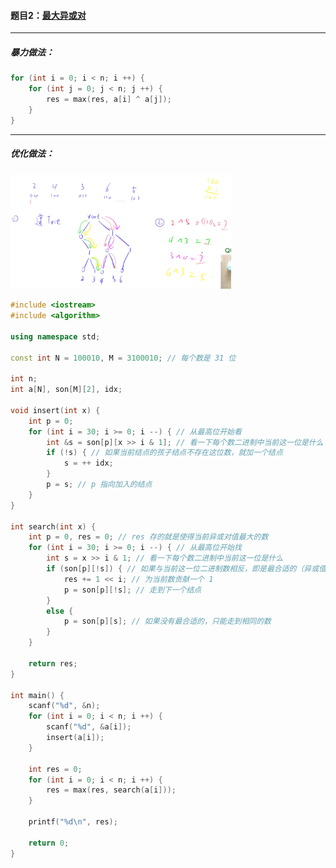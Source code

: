 #### 题目2：<a href="https://www.acwing.com/problem/content/145/">最大异或对</a>

--------------

##### 暴力做法： 

```c++
for (int i = 0; i < n; i ++) {
    for (int j = 0; j < n; j ++) {
        res = max(res, a[i] ^ a[j]);
    }
}
```

-------

##### 优化做法：

<img src="https://raw.githubusercontent.com/DaoZuQieXing/Learn/main/img/算法基础课/算法基础课第二讲：数据结构/最大异或对.png" alt="system call" style="max-width: 70%">

```c++
#include <iostream>
#include <algorithm>

using namespace std;

const int N = 100010, M = 3100010; // 每个数是 31 位

int n;
int a[N], son[M][2], idx;

void insert(int x) {
    int p = 0;
    for (int i = 30; i >= 0; i --) { // 从最高位开始看
        int &s = son[p][x >> i & 1]; // 看一下每个数二进制中当前这一位是什么
        if (!s) { // 如果当前结点的孩子结点不存在这位数，就加一个结点
            s = ++ idx;
        }
        p = s; // p 指向加入的结点
    }
}

int search(int x) {
    int p = 0, res = 0; // res 存的就是使得当前异或对值最大的数
    for (int i = 30; i >= 0; i --) { // 从最高位开始找
        int s = x >> i & 1; // 看一下每个数二进制中当前这一位是什么
        if (son[p][!s]) { // 如果与当前这一位二进制数相反，即是最合适的（异或值最大）
            res += 1 << i; // 为当前数贡献一个 1
            p = son[p][!s]; // 走到下一个结点
        }
        else {
            p = son[p][s]; // 如果没有最合适的，只能走到相同的数
        }
    }
    
    return res;
}

int main() {
    scanf("%d", &n);
    for (int i = 0; i < n; i ++) {
        scanf("%d", &a[i]);
        insert(a[i]);
    }
    
    int res = 0;
    for (int i = 0; i < n; i ++) {
        res = max(res, search(a[i]));
    }
    
    printf("%d\n", res);
    
    return 0;
}
```

